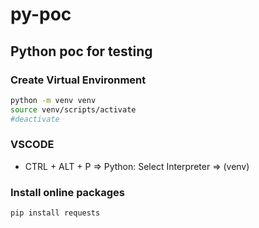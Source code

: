 # py-poc

## Python poc for testing

### Create Virtual Environment

```bash
python -m venv venv
source venv/scripts/activate
#deactivate
```

### VSCODE

- CTRL + ALT + P => Python: Select Interpreter => (venv)

### Install online packages

```bash
pip install requests
```
